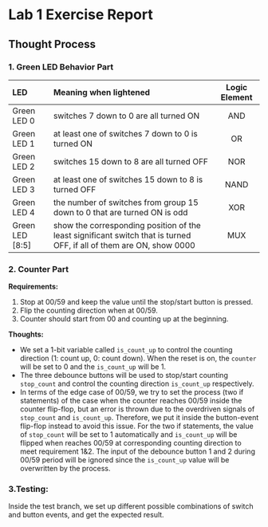 # Lab 1 Exercise Report

## Thought Process 
### 1. **Green LED Behavior Part**
| LED        | Meaning when lightened | Logic Element  |
|:------------- |:------------- | :-----:|
| Green LED 0 | switches 7 down to 0 are all turned ON | AND |
| Green LED 1 | at least one of switches 7 down to 0 is turned ON | OR |
| Green LED 2 | switches 15 down to 8 are all turned OFF | NOR |
| Green LED 3 | at least one of switches 15 down to 8 is turned OFF | NAND |
| Green LED 4 | the number of switches from group 15 down to 0 that are turned ON is odd | XOR |
| Green LED [8:5] | show the corresponding position of the least significant switch that is turned OFF, if all of them are ON, show 0000 | MUX |
### 2. **Counter Part**
**Requirements:**
1. Stop at 00/59 and keep the value until the stop/start button is pressed.
2. Flip the counting direction when at 00/59.
3. Counter should start from 00 and counting up at the beginning.

**Thoughts:**
* We set a 1-bit variable called `is_count_up` to control the counting direction (1: count up, 0: count down). When the reset is on, the `counter` will be set to 0 and the `is_count_up` will be 1.
* The three debounce buttons will be used to stop/start counting `stop_count` and control the counting direction `is_count_up` respectively.
* In terms of the edge case of 00/59, we try to set the process (two if statements) of the case when the counter reaches 00/59 inside the counter flip-flop, but an error is thrown due to the overdriven signals of `stop_count` and `is_count_up`. Therefore, we put it inside the button-event flip-flop instead to avoid this issue. For the two if statements, the value of `stop_count` will be set to 1 automatically and `is_count_up` will be flipped when reaches 00/59 at corresponding counting direction to meet requirement 1&2. The input of the debounce button 1 and 2 during 00/59 period will be ignored since the `is_count_up` value will be overwritten by the process.

### 3.**Testing:**
Inside the test branch, we set up different possible combinations of switch and button events, and get the expected result.
